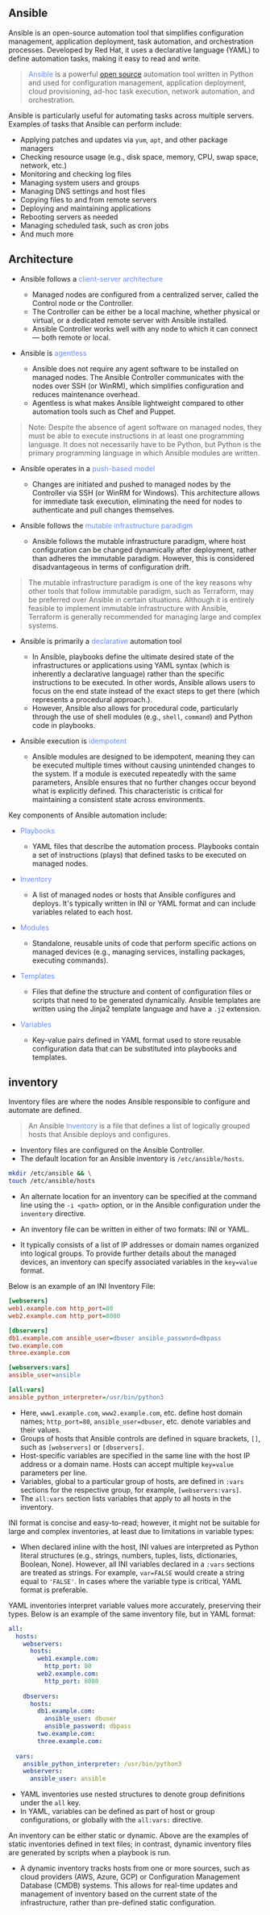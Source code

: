 ## Ansible

Ansible is an open-source automation tool that simplifies configuration management, application deployment, task automation, and orchestration processes. Developed by Red Hat, it uses a declarative language (YAML) to define automation tasks, making it easy to read and write.

><span style="color:#668cff">Ansible</span> is a powerful [open source](https://github.com/ansible/ansible) automation tool written in Python and used for configuration management, application deployment, cloud provisioning, ad-hoc task execution, network automation, and orchestration.

Ansible is particularly useful for automating tasks across multiple servers. Examples of tasks that Ansible can perform include:

- Applying patches and updates via `yum`, `apt`, and other package managers
- Checking resource usage (e.g., disk space, memory, CPU, swap space, network, etc.)
- Monitoring and checking log files
- Managing system users and groups
- Managing DNS settings and host files
- Copying files to and from remote servers
- Deploying and maintaining applications
- Rebooting servers as needed
- Managing scheduled task, such as cron jobs
- And much more

## Architecture

- Ansible follows a <span style="color:#668cff">client-server architecture</span>
	- Managed nodes are configured from a centralized server, called the Control node or the Controller. 
	- The Controller can be either be a local machine, whether physical or virtual, or a dedicated remote server with Ansible installed.
	- Ansible Controller works well with any node to which it can connect — both remote or local.
	
- Ansible is <span style="color:#668cff">agentless</span>
	- Ansible does not require any agent software to be installed on managed nodes. The Ansible Controller communicates with the nodes over SSH (or WinRM), which simplifies configuration and reduces maintenance overhead.
	- Agentless is what makes Ansible lightweight compared to other automation tools such as Chef and Puppet.

>Note: Despite the absence of agent software on managed nodes, they must be able to execute instructions in at least one programming language. It does not necessarily have to be Python, but Python is the primary programming language in which Ansible modules are written.

- Ansible operates in a <span style="color:#668cff">push-based model</span>
	- Changes are initiated and pushed to managed nodes by the Controller via SSH (or WinRM for Windows). This architecture allows for immediate task execution, eliminating the need for nodes to authenticate and pull changes themselves.

- Ansible follows the <span style="color:#668cff">mutable infrastructure paradigm</span>
	- Ansible follows the mutable infrastructure paradigm, where host configuration can be changed dynamically after deployment, rather than adheres the immutable paradigm. However, this is considered disadvantageous in terms of configuration drift. 

>The mutable infrastructure paradigm is one of the key reasons why other tools that follow immutable paradigm, such as Terraform, may be preferred over Ansible in certain situations. Although it is entirely feasible to implement immutable infrastructure with Ansible, Terraform is generally recommended for managing large and complex systems. 

- Ansible is primarily a <span style="color:#668cff">declarative</span> automation tool
	- In Ansible, playbooks define the ultimate desired state of the infrastructures or applications using YAML syntax (which is inherently a declarative language) rather than the specific instructions to be executed. In other words, Ansible allows users to focus on the end state instead of the exact steps to get there (which represents a procedural approach.). 
	- However, Ansible also allows for procedural code, particularly through the use of shell modules (e.g., `shell`, `command`) and Python code in playbooks.

- Ansible execution is <span style="color:#668cff">idempotent</span>
	- Ansible modules are designed to be idempotent, meaning they can be executed multiple times without causing unintended changes to the system. If a module is executed repeatedly with the same parameters, Ansible ensures that no further changes occur beyond what is explicitly defined. This characteristic is critical for maintaining a consistent state across environments.

Key components of Ansible automation include:

- <span style="color:#668cff">Playbooks</span>
	- YAML files that describe the automation process. Playbooks contain a set of instructions (plays) that defined tasks to be executed on managed nodes.

- <span style="color:#668cff">Inventory</span> 
	- A list of managed nodes or hosts that Ansible configures and deploys. It's typically written in INI or YAML format and can include variables related to each host.

- <span style="color:#668cff">Modules</span>
	- Standalone, reusable units of code that perform specific actions on managed devices (e.g., managing services, installing packages, executing commands).

- <span style="color:#668cff">Templates</span>
	- Files that define the structure and content of configuration files or scripts that need to be generated dynamically. Ansible templates are written using the Jinja2 template language and have a `.j2` extension.

- <span style="color:#668cff">Variables</span>
	- Key-value pairs defined in YAML format used to store reusable configuration data that can be substituted into playbooks and templates.


## inventory

Inventory files are where the nodes Ansible responsible to configure and automate are defined.

>An Ansible <span style="color:#668cff">Inventory</span> is a file that defines a list of logically grouped hosts that Ansible deploys and configures. 

- Inventory files are configured on the Ansible Controller. 
- The default location for an Ansible inventory is `/etc/ansible/hosts`.

```bash
mkdir /etc/ansible && \
touch /etc/ansible/hosts
```

- An alternate location for an inventory can be specified at the command line using the `-i <path>` option, or in the Ansible configuration under the `inventory` directive.

- An inventory file can be written in either of two formats: INI or YAML. 
- It typically consists of a list of IP addresses or domain names organized into logical groups. To provide further details about the managed devices, an inventory can specify associated variables in the `key=value` format.

Below is an example of an INI Inventory File:

```ini
[webserers]
web1.example.com http_port=80
web2.example.com http_port=8080

[dbservers]
db1.example.com ansible_user=dbuser ansible_password=dbpass
two.example.com
three.example.com

[webservers:vars]
ansible_user=ansible

[all:vars]
ansible_python_interpreter=/usr/bin/python3
```

-  Here, `www1.example.com`, `www2.example.com`, etc. define host domain names; `http_port=80`, `ansible_user=dbuser`, etc. denote variables and their values.
- Groups of hosts that Ansible controls are defined in square brackets, `[]`, such as `[webservers]` or `[dbservers]`.
- Host-specific variables are specified in the same line with the host IP address or a domain name. Hosts can accept multiple `key=value` parameters per line.
- Variables, global to a particular group of hosts, are defined in `:vars` sections for the respective group, for example, `[webservers:vars]`.
- The `all:vars` section lists variables that apply to all hosts in the inventory.

INI format is concise and easy-to-read; however, it might not be suitable for large and complex inventories, at least due to limitations in variable types:
- When declared inline with the host, INI values are interpreted as Python literal structures (e.g., strings, numbers, tuples, lists, dictionaries, Boolean, None). However, all INI variables declared in a `:vars` sections are treated as strings. For example, `var=FALSE` would create a string equal to `'FALSE'`. In cases where the variable type is critical, YAML format is preferable.

YAML inventories interpret variable values more accurately, preserving their types. Below is an example of the same inventory file, but in YAML format:

```YAML
all:
  hosts:
    webservers:
      hosts:
        web1.example.com:
          http_port: 80
        web2.example.com:
          http_port: 8080
        
    dbservers:
      hosts:
        db1.example.com:
          ansible_user: dbuser
          ansible_password: dbpass
        two.example.com:
        three.example.com:
  
  vars:
    ansible_python_interpreter: /usr/bin/python3
    webservers:
      ansible_user: ansible
```


- YAML inventories use nested structures to denote group definitions under the `all` key.
- In YAML, variables can be defined as part of host or group configurations, or globally with the `all:vars:` directive.

An inventory can be either static or dynamic. Above are the examples of static inventories defined in text files; in contrast, dynamic inventory files are generated by scripts when a playbook is run.

- A dynamic inventory tracks hosts from one or more sources, such as cloud providers (AWS, Azure, GCP) or Configuration Management Database (CMDB) systems. This allows for real-time updates and management of inventory based on the current state of the infrastructure, rather than pre-defined static configuration.

